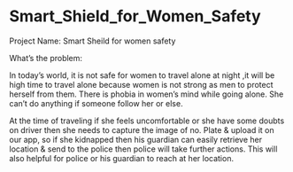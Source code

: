 # Smart_Shield_for_Women_Safety
Project Name: Smart Sheild for women safety



What’s the problem:

In today’s world, it is not safe for women to travel alone at night ,it will be high time to travel alone  because women is not strong as men to protect herself from them. There is phobia in women’s mind while going alone. She can’t do anything if someone follow her or else.

At the time of traveling if she feels uncomfortable or she have some doubts on driver then she needs to capture the image of no. Plate & upload it on our app, so if she kidnapped then his guardian can easily retrieve her location & send to the police then police will take further actions. This will also helpful for police or his guardian to reach at her location.





